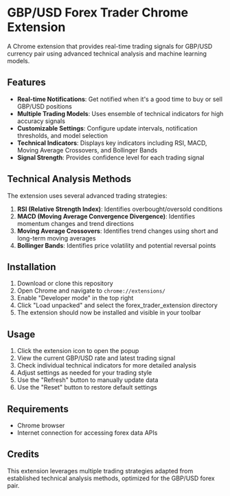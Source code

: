 # GBP/USD Forex Trader Chrome Extension

A Chrome extension that provides real-time trading signals for GBP/USD currency pair using advanced technical analysis and machine learning models.

## Features

- **Real-time Notifications**: Get notified when it's a good time to buy or sell GBP/USD positions
- **Multiple Trading Models**: Uses ensemble of technical indicators for high accuracy signals
- **Customizable Settings**: Configure update intervals, notification thresholds, and model selection
- **Technical Indicators**: Displays key indicators including RSI, MACD, Moving Average Crossovers, and Bollinger Bands
- **Signal Strength**: Provides confidence level for each trading signal

## Technical Analysis Methods

The extension uses several advanced trading strategies:

1. **RSI (Relative Strength Index)**: Identifies overbought/oversold conditions
2. **MACD (Moving Average Convergence Divergence)**: Identifies momentum changes and trend directions
3. **Moving Average Crossovers**: Identifies trend changes using short and long-term moving averages
4. **Bollinger Bands**: Identifies price volatility and potential reversal points

## Installation

1. Download or clone this repository
2. Open Chrome and navigate to `chrome://extensions/`
3. Enable "Developer mode" in the top right
4. Click "Load unpacked" and select the forex_trader_extension directory
5. The extension should now be installed and visible in your toolbar

## Usage

1. Click the extension icon to open the popup
2. View the current GBP/USD rate and latest trading signal
3. Check individual technical indicators for more detailed analysis
4. Adjust settings as needed for your trading style
5. Use the "Refresh" button to manually update data
6. Use the "Reset" button to restore default settings

## Requirements

- Chrome browser
- Internet connection for accessing forex data APIs

## Credits

This extension leverages multiple trading strategies adapted from established technical analysis methods, optimized for the GBP/USD forex pair.
